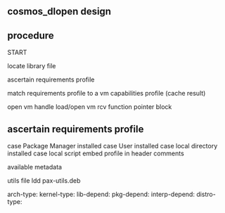 cosmos_dlopen design
--------------------



procedure
---------

START

locate library file

ascertain requirements profile

match requirements profile to a vm capabilities profile
(cache result)

open vm handle
   load/open vm
   rcv function pointer block



ascertain requirements profile
------------------------------

case Package Manager installed
case User installed
case local directory installed
case local script
  embed profile in header comments


available metadata

   utils
      file
      ldd
      pax-utils.deb

arch-type:
kernel-type:
lib-depend:
pkg-depend:
interp-depend:
distro-type:


